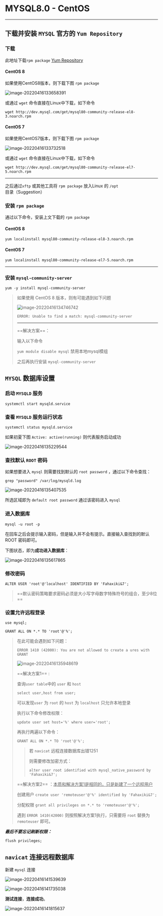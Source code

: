 # MYSQL8.0 - CentOS

------

## 下载并安装 `MYSQL` 官方的 `Yum Repository` 

### 下载

此地址下载`rpm package` [Yum Repository](https://dev.mysql.com/downloads/repo/yum/)

#### CentOS 8

如果使用CentOS8版本，则下载下图 `rpm package`

![image-20220416133658391](Mysql.assets/image-20220416133658391.png)

或通过 `wget` 命令直接在Linux中下载，如下命令

`wget http://dev.mysql.com/get/mysql80-community-release-el8-3.noarch.rpm` 

#### CentOS 7

如果使用CentOS7版本，则下载下图 `rpm package`

![image-20220416133732518](Mysql.assets/image-20220416133732518.png)

或通过 `wget` 命令直接在Linux中下载，如下命令

`wget http://dev.mysql.com/get/mysql80-community-release-el7-5.noarch.rpm` 

------

之后通过`xftp` 或其他工具将 `rpm package` 放入Linux 的 `/opt` 目录（Suggestion）

### 安装 `rpm package`

通过以下命令，安装上文下载的 `rpm package` 

#### CentOS 8

`yum localinstall mysql80-community-release-el8-3.noarch.rpm ` 

#### CentOS 7

`yum localinstall mysql80-community-release-el7-5.noarch.rpm ` 

------

### 安装 `mysql-community-server` 

`yum -y install mysql-community-server` 

>   如果使用 CentOS 8 版本，则有可能遇到如下问题
>
>   ![image-20220416134746742](Mysql.assets/image-20220416134746742.png)
>
>   `ERROR: Unable to find a match: mysql-community-server` 
>
>   ------
>
>   ==解决方案==：
>
>   输入以下命令
>
>   `yum module disable mysql` 禁用本地mysql模组
>
>   之后再执行安装 `mysql-community-server` 

## `MYSQL` 数据库设置

### 启动 `MYSQLD` 服务

`systemctl start mysqld.service` 

### 查看 `MYSQLD` 服务运行状态

`systemctl status mysqld.service` 

如果初夏下图 `Active: active(running)` 则代表服务启动成功

![image-20220416135229544](Mysql.assets/image-20220416135229544.png)

### 查找默认 `ROOT` 密码

如果想要进入 `mysql` 则需要找到默认的 `root password` ，通过以下命令查找：

`grep "password" /var/log/mysqld.log`

![image-20220416135407535](Mysql.assets/image-20220416135407535.png)

所选区域即为 `default root password` 通过该密码进入 `mysql` 

### 进入数据库

`mysql -u root -p` 

在回车之后会提示输入密码，但是输入并不会有提示。直接输入查找到的默认 ROOT 密码即可。

下图状态，即为**成功进入数据库**：

![image-20220416135617865](Mysql.assets/image-20220416135617865.png)

### 修改密码

`ALTER USER 'root'@'localhost' IDENTIFIED BY 'Fahaxiki&7';` 

>   ==默认密码策略要求密码必须是大小写字母数字特殊符号的组合，至少8位== 

### 设置允许远程登录

`use mysql;`

`GRANT ALL ON *.* TO 'root'@'%';` 

>   在此可能会遇到如下问题：
>
>   `ERROR 1410 (42000): You are not allowed to create a ures with GRANT`
>
>   ![image-20220416135948619](Mysql.assets/image-20220416135948619.png)
>
>   ==解决方案1== :
>
>   查询`user table`中的 `user` 和 `host` 
>
>   `select user,host from user;`
>
>   可以发现`user`  为 `root` 的 `host` 为 `localhost` 只允许本地登录
>
>   执行以下命令修改权限：
>
>   `update user set host='%' where user='root';` 
>
>   再执行两遍以下命令：
>
>   `GRANT ALL ON *.* TO 'root'@'%';` 
>
>   >   若 `navicat` 远程连接数据库出错1251
>   >
>   >   则需要修改加密方式：
>   >
>   >   `alter user root identified with mysql_native_password by 'Fahaxiki&7';`
>
>   ==解决方案2== ：<u>本质和解决方案1是相同的，只是新建了一个远程用户</u> 
>
>   创建用户 `create user 'remoteuser'@'%' identified by 'Fahaxiki&7';` 
>
>   分配权限 `grant all privileges on *.* to 'remoteuser'@'%';` 
>
>   遇到 `ERROR 1410(42000)` 则按照解决方案1执行，只需要将 `root` 替换为 `remoteuser` 即可。

***最后不要忘记刷新权限：***

`flush privileges;` 

## `navicat` 连接远程数据库

新建 `mysql` 连接

![image-20220416141539639](Mysql.assets/image-20220416141539639.png)

![image-20220416141735038](Mysql.assets/image-20220416141735038.png)

**测试连接**，**连接成功**。

![image-20220416141815637](Mysql.assets/image-20220416141815637.png)

